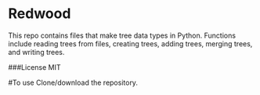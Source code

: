 # Redwood

This repo contains files that make tree data types in Python. Functions include reading trees from files, creating trees, adding trees, merging trees, and writing trees.

###License
MIT

#To use
Clone/download the repository.

```python

